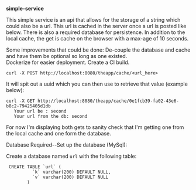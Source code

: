 ******simple-service******

This simple service is an api that allows for the storage of a string which could also be a url.  This url is cached in the server once a url is posted like below. There is also a required database for persistence.  In addition to the local cache, the get is cache on the browser with a max-age of 10 seconds. 

Some improvements that could be done:
De-couple the database and cache and have them be optional so long as one existed.  
Dockerize for easier deployment.
Create a CI build.

``curl -X POST http://localhost:8080/theapp/cache/<url_here>``

It will spit out a uuid which you can then use to retrieve that value (example below):

```
curl -X GET http://localhost:8080/theapp/cache/0e1fcb39-fa02-43e6-b8c2-79425405d1db
   Your url be : second
   Your url from the db: second
```

For now I'm displaying both gets to sanity check that I'm getting one from the local cache and one form the database.  

Database Required--Set up the database (MySql):

Create a database named ```url``` with the following table:
```$xslt
 CREATE TABLE `url` (
          `k` varchar(200) DEFAULT NULL,
          `v` varchar(200) DEFAULT NULL
        ) 
```




